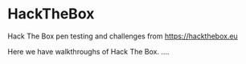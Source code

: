 # HackTheBox
Hack The Box pen testing and challenges from https://hackthebox.eu

Here we have walkthroughs of Hack The Box. ....